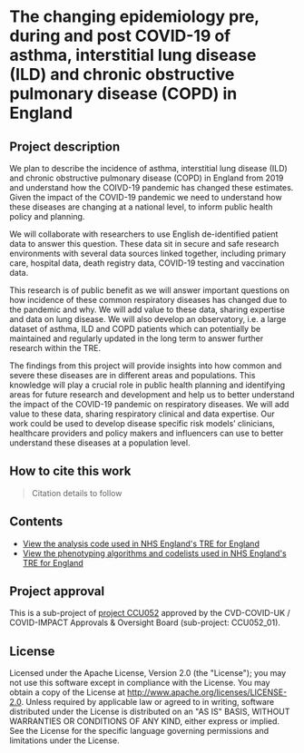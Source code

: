 # The changing epidemiology pre, during and post COVID-19 of asthma, interstitial lung disease (ILD) and chronic obstructive pulmonary disease (COPD) in England

## Project description

We plan to describe the incidence of asthma, interstitial lung disease (ILD) and chronic obstructive pulmonary disease (COPD) in England from 2019 and understand how the COIVD-19 pandemic has changed these estimates. Given the impact of the COVID-19 pandemic we need to understand how these diseases are changing at a national level, to inform public health policy and planning.

We will collaborate with researchers to use English de-identified patient data to answer this question. These data sit in secure and safe research environments with several data sources linked together, including primary care, hospital data, death registry data, COVID-19 testing and vaccination data. 

This research is of public benefit as we will answer important questions on how incidence of these common respiratory diseases has changed due to the pandemic and why. We will add value to these data, sharing expertise and data on lung disease. We will also develop an observatory, i.e. a large dataset of asthma, ILD and COPD patients which can potentially be maintained and regularly updated in the long term to answer further research within the TRE. 

The findings from this project will provide insights into how common and severe these diseases are in different areas and populations. This knowledge will play a crucial role in public health planning and identifying areas for future research and development and help us to better understand the impact of the COVID-19 pandemic on respiratory diseases. We will add value to these data, sharing respiratory clinical and data expertise. Our work could be used to develop disease specific risk models’ clinicians, healthcare providers and policy makers and influencers can use to better understand these diseases at a population level.

## How to cite this work
> Citation details to follow

## Contents

* [View the analysis code used in NHS England's TRE for England](https://github.com/BHFDSC/CCU052_01/tree/main/code)
* [View the phenotyping algorithms and codelists used in NHS England's TRE for England](https://github.com/BHFDSC/CCU052_01/tree/main/phenotypes)

## Project approval

This is a sub-project of [project CCU052](https://github.com/BHFDSC/CCU052) approved by the CVD-COVID-UK / COVID-IMPACT Approvals & Oversight Board (sub-project: CCU052_01).

## License

Licensed under the Apache License, Version 2.0 (the "License"); you may not use this software except in compliance with the License. You may obtain a copy of the License at http://www.apache.org/licenses/LICENSE-2.0. Unless required by applicable law or agreed to in writing, software distributed under the License is distributed on an "AS IS" BASIS, WITHOUT WARRANTIES OR CONDITIONS OF ANY KIND, either express or implied. See the License for the specific language governing permissions and limitations under the License.
